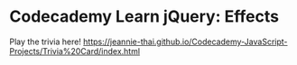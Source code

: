 # Codecademy Learn jQuery: Effects


Play the trivia here! 
https://jeannie-thai.github.io/Codecademy-JavaScript-Projects/Trivia%20Card/index.html
